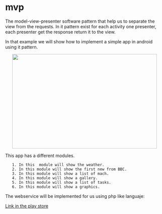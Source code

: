 # mvp
The model-view-presenter software pattern that help us to separate the view from the requests. In it pattern exist for each activity one presenter, each presenter get the response return it to the view.

In that example we will show  how to implement a simple app in android using it pattern.



<p align="center">
  <img width="460" height="300" src="http://www.javabobo.com/wp-content/uploads/2018/07/Captura-de-pantalla-de-2018-08-22-181251-1-300x166.png?raw=true "Example MVP"">
</p>



This app has a different modules.

 

       1. In this  module will show the weather.
       2. In this module will show the first new from BBC.
       3. In this module will show a list of mach.
       4. In this module will show a gallery.
       5. In this module will show a list of tasks.
       6. In this module will show a graphics.

The webservice will be implemented for us using php like languaje:

[Link in the play store](https://play.google.com/store/apps/details?id=com.javabobo.projectdemo)


